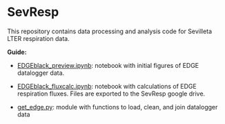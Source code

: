 # SevResp

This repository contains data processing and analysis code for Sevilleta LTER respiration data.

**Guide:**

* [EDGEblack_preview.ipynb](EDGEblack_preview.ipynb): notebook with initial figures of EDGE datalogger data.

* [EDGEblack_fluxcalc.ipynb](EDGEblack_fluxcalc.ipynb): notebook with calculations of EDGE respiration fluxes. Files are exported to the SevResp google drive.

* [get_edge.py](get_edge.py): module with functions to load, clean, and join datalogger data
